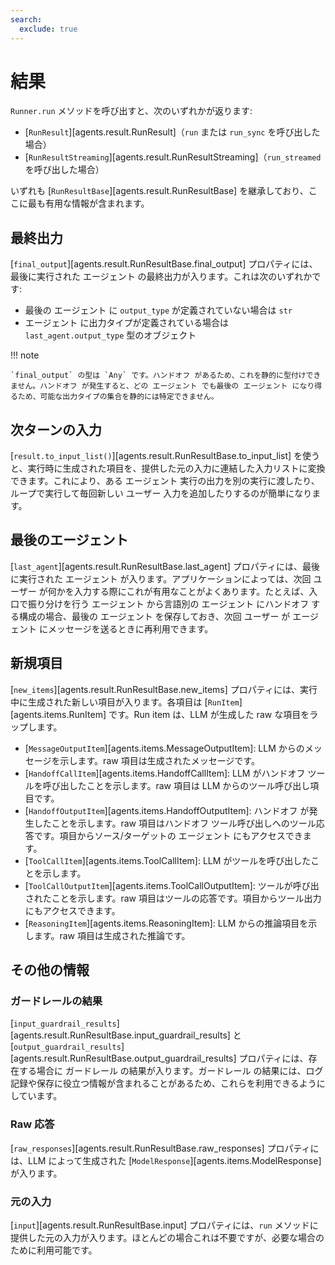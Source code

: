 ```yaml
---
search:
  exclude: true
---
```

# 結果

`Runner.run` メソッドを呼び出すと、次のいずれかが返ります:

-   [`RunResult`][agents.result.RunResult]（`run` または `run_sync` を呼び出した場合）
-   [`RunResultStreaming`][agents.result.RunResultStreaming]（`run_streamed` を呼び出した場合）

いずれも [`RunResultBase`][agents.result.RunResultBase] を継承しており、ここに最も有用な情報が含まれます。

## 最終出力

[`final_output`][agents.result.RunResultBase.final_output] プロパティには、最後に実行された エージェント の最終出力が入ります。これは次のいずれかです:

-   最後の エージェント に `output_type` が定義されていない場合は `str`
-   エージェント に出力タイプが定義されている場合は `last_agent.output_type` 型のオブジェクト

!!! note

    `final_output` の型は `Any` です。ハンドオフ があるため、これを静的に型付けできません。ハンドオフ が発生すると、どの エージェント でも最後の エージェント になり得るため、可能な出力タイプの集合を静的には特定できません。

## 次ターンの入力

[`result.to_input_list()`][agents.result.RunResultBase.to_input_list] を使うと、実行時に生成された項目を、提供した元の入力に連結した入力リストに変換できます。これにより、ある エージェント 実行の出力を別の実行に渡したり、ループで実行して毎回新しい ユーザー 入力を追加したりするのが簡単になります。

## 最後のエージェント

[`last_agent`][agents.result.RunResultBase.last_agent] プロパティには、最後に実行された エージェント が入ります。アプリケーションによっては、次回 ユーザー が何かを入力する際にこれが有用なことがよくあります。たとえば、入口で振り分けを行う エージェント から言語別の エージェント にハンドオフ する構成の場合、最後の エージェント を保存しておき、次回 ユーザー が エージェント にメッセージを送るときに再利用できます。

## 新規項目

[`new_items`][agents.result.RunResultBase.new_items] プロパティには、実行中に生成された新しい項目が入ります。各項目は [`RunItem`][agents.items.RunItem] です。Run item は、LLM が生成した raw な項目をラップします。

-   [`MessageOutputItem`][agents.items.MessageOutputItem]: LLM からのメッセージを示します。raw 項目は生成されたメッセージです。
-   [`HandoffCallItem`][agents.items.HandoffCallItem]: LLM がハンドオフ ツールを呼び出したことを示します。raw 項目は LLM からのツール呼び出し項目です。
-   [`HandoffOutputItem`][agents.items.HandoffOutputItem]: ハンドオフ が発生したことを示します。raw 項目はハンドオフ ツール呼び出しへのツール応答です。項目からソース/ターゲットの エージェント にもアクセスできます。
-   [`ToolCallItem`][agents.items.ToolCallItem]: LLM がツールを呼び出したことを示します。
-   [`ToolCallOutputItem`][agents.items.ToolCallOutputItem]: ツールが呼び出されたことを示します。raw 項目はツールの応答です。項目からツール出力にもアクセスできます。
-   [`ReasoningItem`][agents.items.ReasoningItem]: LLM からの推論項目を示します。raw 項目は生成された推論です。

## その他の情報

### ガードレールの結果

[`input_guardrail_results`][agents.result.RunResultBase.input_guardrail_results] と [`output_guardrail_results`][agents.result.RunResultBase.output_guardrail_results] プロパティには、存在する場合に ガードレール の結果が入ります。ガードレール の結果には、ログ記録や保存に役立つ情報が含まれることがあるため、これらを利用できるようにしています。

### Raw 応答

[`raw_responses`][agents.result.RunResultBase.raw_responses] プロパティには、LLM によって生成された [`ModelResponse`][agents.items.ModelResponse] が入ります。

### 元の入力

[`input`][agents.result.RunResultBase.input] プロパティには、`run` メソッドに提供した元の入力が入ります。ほとんどの場合これは不要ですが、必要な場合のために利用可能です。